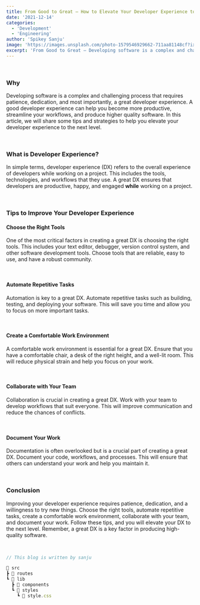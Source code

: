 ```yaml
---
title: From Good to Great – How to Elevate Your Developer Experience to the Next Level
date: '2021-12-14'
categories:
  - 'Development'
  - 'Engineering'
author: 'Spikey Sanju'
image: 'https://images.unsplash.com/photo-1579546929662-711aa81148cf?ixlib=rb-4.0.3&ixid=MnwxMjA3fDB8MHxwaG90by1wYWdlfHx8fGVufDB8fHx8&auto=format&fit=crop&w=1470&q=80'
excerpt: 'From Good to Great – Developing software is a complex and challenging process that requires patience, dedication, and most importantly, a great developer experience. A good developer experience can help you become more productive, streamline your workflows, and produce higher quality software. In this article, we will share some tips and strategies to help you elevate your developer experience to the next level.'
---
```


<script>
import CodeHeader from '$lib/components/codeheader/CodeHeader.svelte';
</script>

<br/>

### Why

Developing software is a complex and challenging process that requires patience, dedication, and most importantly, a great developer experience. A good developer experience can help you become more productive, streamline your workflows, and produce higher quality software. In this article, we will share some tips and strategies to help you elevate your developer experience to the next level.

<br/>

### What is Developer Experience?

In simple terms, developer experience (DX) refers to the overall experience of developers while working on a project. This includes the tools, technologies, and workflows that they use. A great DX ensures that developers are productive, happy, and engaged **while** working on a project.

<br/>

### Tips to Improve Your Developer Experience

#### Choose the Right Tools

One of the most critical factors in creating a great DX is choosing the right tools. This includes your text editor, debugger, version control system, and other software development tools. Choose tools that are reliable, easy to use, and have a robust community.

<br/>

#### Automate Repetitive Tasks

Automation is key to a great DX. Automate repetitive tasks such as building, testing, and deploying your software. This will save you time and allow you to focus on more important tasks.

<br/>

#### Create a Comfortable Work Environment

A comfortable work environment is essential for a great DX. Ensure that you have a comfortable chair, a desk of the right height, and a well-lit room. This will reduce physical strain and help you focus on your work.

<br/>

#### Collaborate with Your Team

Collaboration is crucial in creating a great DX. Work with your team to develop workflows that suit everyone. This will improve communication and reduce the chances of conflicts.

<br/>

#### Document Your Work

Documentation is often overlooked but is a crucial part of creating a great DX. Document your code, workflows, and processes. This will ensure that others can understand your work and help you maintain it.

<br/>

### Conclusion

Improving your developer experience requires patience, dedication, and a willingness to try new things. Choose the right tools, automate repetitive tasks, create a comfortable work environment, collaborate with your team, and document your work. Follow these tips, and you will elevate your DX to the next level. Remember, a great DX is a key factor in producing high-quality software.

<br/>

<CodeHeader title="📂 VS code folder structure"/>

```js
// This blog is written by sanju

📂 src
┣ 📁 routes
┗ 📂 lib
  ┣ 📁 components
  ┗ 📂 styles
    ┗ 📜 style.css
```
